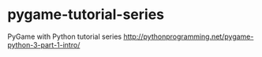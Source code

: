 # pygame-tutorial-series
PyGame with Python tutorial series
http://pythonprogramming.net/pygame-python-3-part-1-intro/
